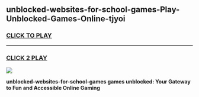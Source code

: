 
## unblocked-websites-for-school-games-Play-Unblocked-Games-Online-tjyoi
<h3>
<a href="https://premium76.site?title=unblocked-websites-for-school-games&ref=24A">CLICK TO PLAY</a></h3>
<hr>

<h3>
<a href="https://premium76.site?title=unblocked-websites-for-school-games&ref=24A">CLICK 2 PLAY</a>
  
</h3>

<a href="https://premium76.site?title=unblocked-websites-for-school-games&ref=24A"><img src="https://clearcache.store/games.png"></a>


**unblocked-websites-for-school-games games unblocked: Your Gateway to Fun and Accessible Online Gaming**
